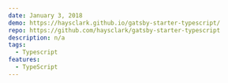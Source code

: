 ```yaml
---
date: January 3, 2018
demo: https://haysclark.github.io/gatsby-starter-typescript/
repo: https://github.com/haysclark/gatsby-starter-typescript
description: n/a
tags:
  - Typescript
features:
  - TypeScript
---
```

